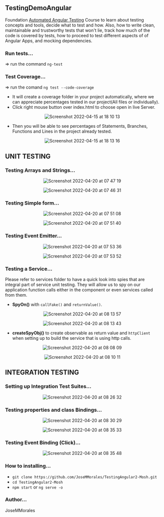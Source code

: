## TestingDemoAngular

Foundation [Automated Angular Testing](https://www.udemy.com/course/testing-angular-apps/) Course to learn about testing concepts and tools, decide what to test and how. Also, how to write clean, maintainable and trustworthy tests that won't lie, track how much of the code is covered by tests, how to proceed to test different aspects of of Angular Apps, and mocking dependencies.

### Run tests... 
=> run the command `ng-test`

### Test Coverage...
=> run the comand `ng test --code-coverage`
* It will create a coverage folder in your project automatically, where we can appreciate percentages tested in our project(All files or individually).
* Click right mouse button over index.html to choose open in live Server.

<div align="center">

![Screenshot 2022-04-15 at 18 10 13](https://user-images.githubusercontent.com/43299285/163594197-8090b843-354a-4876-88a4-37d15857a538.png)

</div>

* Then you will be able to see percentages of Statements, Branches, Functions and Lines in the project already tested.

<div align="center">

![Screenshot 2022-04-15 at 18 13 16](https://user-images.githubusercontent.com/43299285/163594600-7a1a61ae-7ccf-484f-b451-715478aae628.png)

</div>

## **UNIT TESTING**

### Testing Arrays and Strings...

<div align="center">

![Screenshot 2022-04-20 at 07 47 19](https://user-images.githubusercontent.com/43299285/164159152-e40f1c5e-3821-43cd-9d5b-f7d8313ee494.png)

![Screenshot 2022-04-20 at 07 46 31](https://user-images.githubusercontent.com/43299285/164159175-73b9cec4-d343-4001-b157-58911a46b604.png)

</div>

### Testing Simple form...

<div align="center">

![Screenshot 2022-04-20 at 07 51 08](https://user-images.githubusercontent.com/43299285/164159653-b59c4652-bb61-4133-a711-43909dcb3f02.png)

![Screenshot 2022-04-20 at 07 51 40](https://user-images.githubusercontent.com/43299285/164159687-b00d44a5-4b66-4203-a475-4ca7663a1763.png)

</div>

### Testing Event Emitter...

<div align="center">

![Screenshot 2022-04-20 at 07 53 36](https://user-images.githubusercontent.com/43299285/164159927-bac7d64b-6bbf-479c-b1a2-763d944cb5e2.png)

![Screenshot 2022-04-20 at 07 53 52](https://user-images.githubusercontent.com/43299285/164159993-d7802d45-cec1-4b9d-b33e-6af284bfc5ab.png)

</div>

### Testing a Service...

Please refer to services folder to have a quick look into spies that are integral part of service unit testing. They will allow us to spy on our application function calls either in the component or even services called from them.

* **SpyOn()** with `callFake()` and `returnValue()`.

<div align="center">

![Screenshot 2022-04-20 at 08 13 57](https://user-images.githubusercontent.com/43299285/164162530-eaf7f850-3a10-4edf-a76e-6a0d8d1e33db.png)

![Screenshot 2022-04-20 at 08 13 43](https://user-images.githubusercontent.com/43299285/164162558-8398966d-9a21-425a-9b8f-4d76178cff12.png)

</div>

* **createSpyObj()** to create observable as return value and `httpClient` when setting up to build the service that is using http calls.

<div align="center">

![Screenshot 2022-04-20 at 08 08 09](https://user-images.githubusercontent.com/43299285/164161803-e4552555-9a80-4920-b4a9-c42cdfa78ef8.png)

![Screenshot 2022-04-20 at 08 10 11](https://user-images.githubusercontent.com/43299285/164162041-87af6de0-e921-492c-ad40-e5ed2cc62481.png)

</div>

## **INTEGRATION TESTING**
### Setting up Integration Test Suites...

<div align="center">

![Screenshot 2022-04-20 at 08 26 32](https://user-images.githubusercontent.com/43299285/164164155-d37b894d-4d6a-446f-ac87-ad378aec8c64.png)

</div>

### Testing properties and class Bindings...

<div align="center">

![Screenshot 2022-04-20 at 08 30 29](https://user-images.githubusercontent.com/43299285/164164775-1bdd2e44-6ca0-4f10-b65d-0b05395ba1ec.png)

![Screenshot 2022-04-20 at 08 35 33](https://user-images.githubusercontent.com/43299285/164165626-4facd7db-6d38-4863-8f7e-4b1516a3864b.png)

</div>

### Testing Event Binding (Click)...

<div align="center">

![Screenshot 2022-04-20 at 08 35 48](https://user-images.githubusercontent.com/43299285/164165710-2e860850-4253-4efa-aaf0-7f25217fcfaf.png)

</div>

### How to installing... 
* `git clone https://github.com/JoseMMorales/TestingAngular2-Mosh.git`
* `cd TestingAngular2-Mosh`
* `npm start` or `ng serve -o`

### Author...
JoseMMorales
